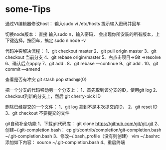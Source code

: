 # some-Tips

通过VI编辑器修改host：
输入sudo vi /etc/hosts 提示输入密码并回车


切换node版本：
直接 输入sudo n，输入密码， 会出现你所安装的所有版本，上下键选择，按回车，搞定
sudo n
node -v


代码冲突解决流程：
1、git checkout master
2、git pull origin master
3、git checkout 当前分支
4、git rebase origin/master
5、右点击项目->Git ->resolve
6、确认后点apply
7、git add .
8、git rebase —continue
9、git add .
10、git commit —amend


查看是否有冲突
git stash pop stash@{0}


把一个分支的代码移动另一个分支上：
1、首先取到该分支的ID，使用git log
2、checkout到新的分支上，然后 git cherry-pick ID


删除已经提交的一个文件：
1、git log 拿到不是本次提交的ID，
2、git reset ID
3、git checkout 不要提交的文件


git自动补全功能
1、下载git代码库：
	git clone https://github.com/git/git.git
2、创建~/.git-completion.bash：
	cp git/contrib/completion/git-completion.bash ~/.git-completion.bash
3、修改~/.bash_profile（没有则创建）
	vim ~/.bashrc
	添加如下内容：
	source ~/.git-completion.bash
4、重启终端


